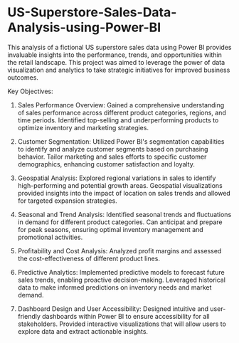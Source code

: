 # US-Superstore-Sales-Data-Analysis-using-Power-BI


This analysis of a fictional US superstore sales data using Power BI provides invaluable insights into the performance, trends, and opportunities within the retail landscape. This project was aimed to leverage the power of data visualization and analytics to take strategic initiatives for improved business outcomes.

Key Objectives:

1. Sales Performance Overview:
Gained a comprehensive understanding of sales performance across different product categories, regions, and time periods.
Identified top-selling and underperforming products to optimize inventory and marketing strategies.

2. Customer Segmentation:
Utilized Power BI's segmentation capabilities to identify and analyze customer segments based on purchasing behavior.
Tailor marketing and sales efforts to specific customer demographics, enhancing customer satisfaction and loyalty.

3. Geospatial Analysis:
Explored regional variations in sales to identify high-performing and potential growth areas.
Geospatial visualizations provided insights into the impact of location on sales trends and allowed for targeted expansion strategies.

4. Seasonal and Trend Analysis:
Identified seasonal trends and fluctuations in demand for different product categories.
Can anticipat and prepare for peak seasons, ensuring optimal inventory management and promotional activities.

5. Profitability and Cost Analysis:
Analyzed profit margins and assessed the cost-effectiveness of different product lines.

6. Predictive Analytics:
Implemented predictive models to forecast future sales trends, enabling proactive decision-making.
Leveraged historical data to make informed predictions on inventory needs and market demand.

7. Dashboard Design and User Accessibility:
Designed intuitive and user-friendly dashboards within Power BI to ensure accessibility for all stakeholders.
Provided interactive visualizations that will allow users to explore data and extract actionable insights.
